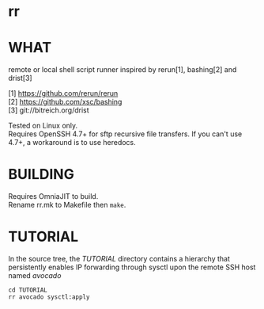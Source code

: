 # rr

# WHAT

remote or local shell script runner inspired by rerun[1], bashing[2] and drist[3]

[1] https://github.com/rerun/rerun  
[2] https://github.com/xsc/bashing  
[3] git://bitreich.org/drist  

Tested on Linux only.  
Requires OpenSSH 4.7+ for sftp recursive file transfers. If you can't use 4.7+, a workaround is to use heredocs.

# BUILDING

Requires OmniaJIT to build.  
Rename rr.mk to Makefile then `make`.


# TUTORIAL

In the source tree, the *TUTORIAL* directory contains a hierarchy that persistently enables IP forwarding through sysctl upon the remote SSH host named *avocado*

    cd TUTORIAL
    rr avocado sysctl:apply


